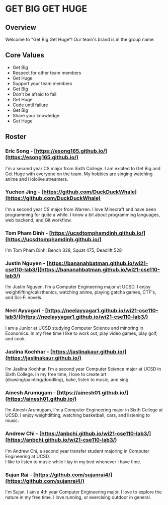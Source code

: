 # GET BIG GET HUGE

## Overview
Welcome to "Get Big Get Huge"! Our team's brand is in the group name.

## Core Values
- Get Big
- Respect for other team members
- Get Huge
- Support your team members
- Get Big
- Don't be afraid to fail
- Get Huge
- Code until failure
- Get Big
- Share your knowledge
- Get Huge

## Roster

### Eric Song - [https://esong165.github.io/](https://esong165.github.io/)

I'm a second year CS major from Sixth College. I am excited to Get Big and Get Huge with everyone on the team.
My hobbies are singing watching anime and Hololive streamers.

### Yuchen Jing - [https://github.com/DuckDuckWhale](https://github.com/DuckDuckWhale)

I'm a second year CS major from Warren. I love Minecraft and have been programming for quite a while.
I know a bit about programming languages, web backend, and Git workflow.

### Tom Pham Dinh - [https://ucsdtomphamdinh.github.io/](https://ucsdtomphamdinh.github.io/)

I'm Tom Pham Dinh: Bench 328, Squat 475, Deadlift 528

### Justin Nguyen - [https://bananahbatman.github.io/wi21-cse110-lab3/](https://bananahbatman.github.io/wi21-cse110-lab3/)

I’m Justin Nguyen. I’m a Computer Engineering major at UCSD. 
I enjoy weightlifting/calisthenics, watching anime, playing gatcha games, CTF's, and Sci-Fi novels.

### Neel Ayyagari - [https://neelayyagar1.github.io/wi21-cse110-lab3/](https://neelayyagar1.github.io/wi21-cse110-lab3/)

I am a Junior at UCSD studying Computer Science and minoring in Economics. 
In my free time I like to work out, play video games, play golf, and cook. 

### Jaslina Kochhar - [https://jaslinakaur.github.io/](https://jaslinakaur.github.io/)

I’m Jaslina Kochhar. I’m a second year Computer Science major at UCSD in Sixth College. 
In my free time, I love to create art (drawing/painting/doodling), bake, listen to music, and sing.

### Ainesh Arumugam - [https://ainesh01.github.io/](https://ainesh01.github.io/)

I’m Ainesh Arumugam, I’m a Computer Engineering major in Sixth College at UCSD. 
I enjoy weightlifting, watching basketball, cars, and listening to music.

### Andrew Chi - [https://anbchi.github.io/wi21-cse110-lab3/](https://anbchi.github.io/wi21-cse110-lab3/)

I'm Andrew Chi, a second year transfer student majoring in Computer Engineering at UCSD.  
I like to listen to music while I lay in my bed whenever I have time.

### Sujan Rai - [https://github.com/sujanrai4/](https://github.com/sujanrai4/)

I'm Sujan. I am a 4th year Computer Engineering major. 
I love to explore the nature in my free time. I love running, or exercising outdoor in general.


             
 